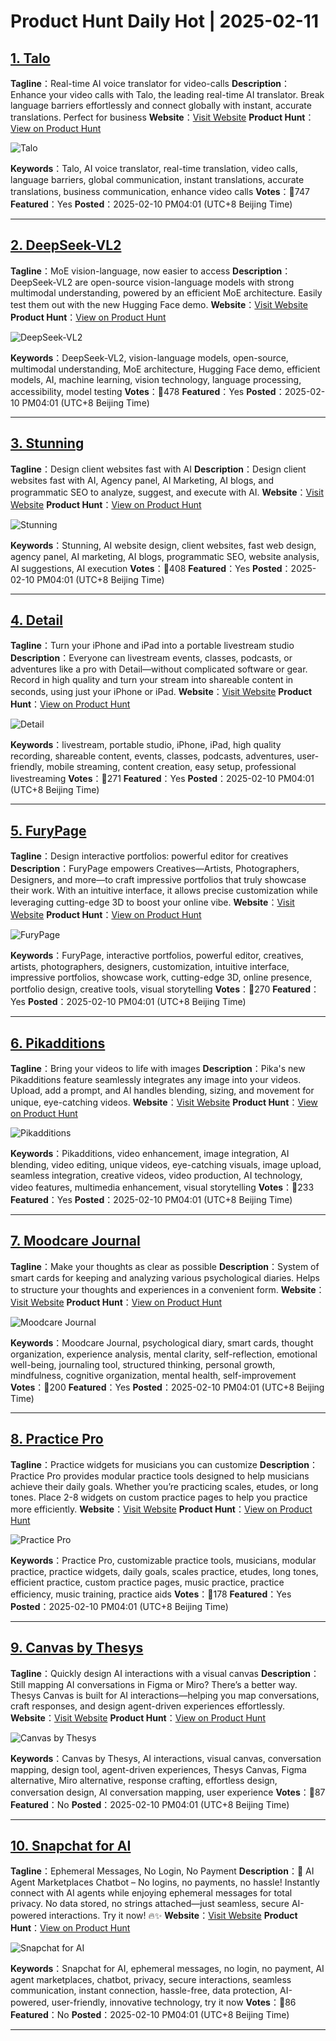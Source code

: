 # Product Hunt Daily Hot | 2025-02-11

## [1. Talo](https://www.producthunt.com/posts/talo-ai?utm_campaign=producthunt-api&utm_medium=api-v2&utm_source=Application%3A+phtrends+%28ID%3A+147529%29)
**Tagline**：Real-time AI voice translator for video-calls
**Description**：Enhance your video calls with Talo, the leading real-time AI translator. Break language barriers effortlessly and connect globally with instant, accurate translations. Perfect for business
**Website**：[Visit Website](https://www.producthunt.com/r/NVX4NPXXW3WWKK?utm_campaign=producthunt-api&utm_medium=api-v2&utm_source=Application%3A+phtrends+%28ID%3A+147529%29)
**Product Hunt**：[View on Product Hunt](https://www.producthunt.com/posts/talo-ai?utm_campaign=producthunt-api&utm_medium=api-v2&utm_source=Application%3A+phtrends+%28ID%3A+147529%29)

![Talo](https://ph-files.imgix.net/65cc7aee-6b12-4513-8002-55fd89c70118.png?auto=format&fit=crop&frame=1&h=512&w=1024)

**Keywords**：Talo, AI voice translator, real-time translation, video calls, language barriers, global communication, instant translations, accurate translations, business communication, enhance video calls
**Votes**：🔺747
**Featured**：Yes
**Posted**：2025-02-10 PM04:01 (UTC+8 Beijing Time)

---

## [2.  DeepSeek-VL2](https://www.producthunt.com/posts/deepseek-vl2?utm_campaign=producthunt-api&utm_medium=api-v2&utm_source=Application%3A+phtrends+%28ID%3A+147529%29)
**Tagline**：MoE vision-language, now easier to access
**Description**：DeepSeek-VL2 are open-source vision-language models with strong multimodal understanding, powered by an efficient MoE architecture. Easily test them out with the new Hugging Face demo.
**Website**：[Visit Website](https://www.producthunt.com/r/WQ2SICANUHAIYV?utm_campaign=producthunt-api&utm_medium=api-v2&utm_source=Application%3A+phtrends+%28ID%3A+147529%29)
**Product Hunt**：[View on Product Hunt](https://www.producthunt.com/posts/deepseek-vl2?utm_campaign=producthunt-api&utm_medium=api-v2&utm_source=Application%3A+phtrends+%28ID%3A+147529%29)

![ DeepSeek-VL2](https://ph-files.imgix.net/d440447e-5b73-484f-b944-1108521aca1b.jpeg?auto=format&fit=crop&frame=1&h=512&w=1024)

**Keywords**：DeepSeek-VL2, vision-language models, open-source, multimodal understanding, MoE architecture, Hugging Face demo, efficient models, AI, machine learning, vision technology, language processing, accessibility, model testing
**Votes**：🔺478
**Featured**：Yes
**Posted**：2025-02-10 PM04:01 (UTC+8 Beijing Time)

---

## [3. Stunning](https://www.producthunt.com/posts/stunning-9bbcb88d-5b97-4822-aed6-46f67430eb49?utm_campaign=producthunt-api&utm_medium=api-v2&utm_source=Application%3A+phtrends+%28ID%3A+147529%29)
**Tagline**：Design client websites fast with AI
**Description**：Design client websites fast with AI, Agency panel, AI Marketing, AI blogs, and programmatic SEO to analyze, suggest, and execute with AI.
**Website**：[Visit Website](https://www.producthunt.com/r/W75RKTKZWJSAT2?utm_campaign=producthunt-api&utm_medium=api-v2&utm_source=Application%3A+phtrends+%28ID%3A+147529%29)
**Product Hunt**：[View on Product Hunt](https://www.producthunt.com/posts/stunning-9bbcb88d-5b97-4822-aed6-46f67430eb49?utm_campaign=producthunt-api&utm_medium=api-v2&utm_source=Application%3A+phtrends+%28ID%3A+147529%29)

![Stunning](https://ph-files.imgix.net/e81465ba-aa01-4928-90cf-92b5314ed038.jpeg?auto=format&fit=crop&frame=1&h=512&w=1024)

**Keywords**：Stunning, AI website design, client websites, fast web design, agency panel, AI marketing, AI blogs, programmatic SEO, website analysis, AI suggestions, AI execution
**Votes**：🔺408
**Featured**：Yes
**Posted**：2025-02-10 PM04:01 (UTC+8 Beijing Time)

---

## [4. Detail](https://www.producthunt.com/posts/detail-37ebe32c-dcec-4349-9ead-3cb95205f570?utm_campaign=producthunt-api&utm_medium=api-v2&utm_source=Application%3A+phtrends+%28ID%3A+147529%29)
**Tagline**：Turn your iPhone and iPad into a portable livestream studio
**Description**：Everyone can livestream events, classes, podcasts, or adventures like a pro with Detail—without complicated software or gear. Record in high quality and turn your stream into shareable content in seconds, using just your iPhone or iPad.
**Website**：[Visit Website](https://www.producthunt.com/r/OJNIMCNQYLOBSS?utm_campaign=producthunt-api&utm_medium=api-v2&utm_source=Application%3A+phtrends+%28ID%3A+147529%29)
**Product Hunt**：[View on Product Hunt](https://www.producthunt.com/posts/detail-37ebe32c-dcec-4349-9ead-3cb95205f570?utm_campaign=producthunt-api&utm_medium=api-v2&utm_source=Application%3A+phtrends+%28ID%3A+147529%29)

![Detail](https://ph-files.imgix.net/6e4ca554-45a1-4f5f-a9f0-07fb5e4cabd1.jpeg?auto=format&fit=crop&frame=1&h=512&w=1024)

**Keywords**：livestream, portable studio, iPhone, iPad, high quality recording, shareable content, events, classes, podcasts, adventures, user-friendly, mobile streaming, content creation, easy setup, professional livestreaming
**Votes**：🔺271
**Featured**：Yes
**Posted**：2025-02-10 PM04:01 (UTC+8 Beijing Time)

---

## [5. FuryPage](https://www.producthunt.com/posts/furypage-2?utm_campaign=producthunt-api&utm_medium=api-v2&utm_source=Application%3A+phtrends+%28ID%3A+147529%29)
**Tagline**：Design interactive portfolios: powerful editor for creatives
**Description**：FuryPage empowers Creatives—Artists, Photographers, Designers, and more—to craft impressive portfolios that truly showcase their work. With an intuitive interface, it allows precise customization while leveraging cutting-edge 3D to boost your online vibe.
**Website**：[Visit Website](https://www.producthunt.com/r/AHTR6HRVPX6IYV?utm_campaign=producthunt-api&utm_medium=api-v2&utm_source=Application%3A+phtrends+%28ID%3A+147529%29)
**Product Hunt**：[View on Product Hunt](https://www.producthunt.com/posts/furypage-2?utm_campaign=producthunt-api&utm_medium=api-v2&utm_source=Application%3A+phtrends+%28ID%3A+147529%29)

![FuryPage](https://ph-files.imgix.net/11e402c1-1601-43a0-b0d8-b42f4ecf0610.png?auto=format&fit=crop&frame=1&h=512&w=1024)

**Keywords**：FuryPage, interactive portfolios, powerful editor, creatives, artists, photographers, designers, customization, intuitive interface, impressive portfolios, showcase work, cutting-edge 3D, online presence, portfolio design, creative tools, visual storytelling
**Votes**：🔺270
**Featured**：Yes
**Posted**：2025-02-10 PM04:01 (UTC+8 Beijing Time)

---

## [6. Pikadditions](https://www.producthunt.com/posts/pikadditions?utm_campaign=producthunt-api&utm_medium=api-v2&utm_source=Application%3A+phtrends+%28ID%3A+147529%29)
**Tagline**：Bring your videos to life with images
**Description**：Pika's new Pikadditions feature seamlessly integrates any image into your videos. Upload, add a prompt, and AI handles blending, sizing, and movement for unique, eye-catching videos.
**Website**：[Visit Website](https://www.producthunt.com/r/CM76XLQW2EJPB4?utm_campaign=producthunt-api&utm_medium=api-v2&utm_source=Application%3A+phtrends+%28ID%3A+147529%29)
**Product Hunt**：[View on Product Hunt](https://www.producthunt.com/posts/pikadditions?utm_campaign=producthunt-api&utm_medium=api-v2&utm_source=Application%3A+phtrends+%28ID%3A+147529%29)

![Pikadditions](https://ph-files.imgix.net/b3c24d73-9f86-434a-840c-e6620ca2c2ec.png?auto=format&fit=crop&frame=1&h=512&w=1024)

**Keywords**：Pikadditions, video enhancement, image integration, AI blending, video editing, unique videos, eye-catching visuals, image upload, seamless integration, creative videos, video production, AI technology, video features, multimedia enhancement, visual storytelling
**Votes**：🔺233
**Featured**：Yes
**Posted**：2025-02-10 PM04:01 (UTC+8 Beijing Time)

---

## [7. Moodcare Journal](https://www.producthunt.com/posts/moodcare-journal?utm_campaign=producthunt-api&utm_medium=api-v2&utm_source=Application%3A+phtrends+%28ID%3A+147529%29)
**Tagline**：Make your thoughts as clear as possible
**Description**：System of smart cards for keeping and analyzing various psychological diaries. Helps to structure your thoughts and experiences in a convenient form.
**Website**：[Visit Website](https://www.producthunt.com/r/P6VI72DUSYZHY3?utm_campaign=producthunt-api&utm_medium=api-v2&utm_source=Application%3A+phtrends+%28ID%3A+147529%29)
**Product Hunt**：[View on Product Hunt](https://www.producthunt.com/posts/moodcare-journal?utm_campaign=producthunt-api&utm_medium=api-v2&utm_source=Application%3A+phtrends+%28ID%3A+147529%29)

![Moodcare Journal](https://ph-files.imgix.net/d60dde39-c962-4f74-a4dc-1484b370d4f5.png?auto=format&fit=crop&frame=1&h=512&w=1024)

**Keywords**：Moodcare Journal, psychological diary, smart cards, thought organization, experience analysis, mental clarity, self-reflection, emotional well-being, journaling tool, structured thinking, personal growth, mindfulness, cognitive organization, mental health, self-improvement
**Votes**：🔺200
**Featured**：Yes
**Posted**：2025-02-10 PM04:01 (UTC+8 Beijing Time)

---

## [8. Practice Pro ](https://www.producthunt.com/posts/practice-pro-2?utm_campaign=producthunt-api&utm_medium=api-v2&utm_source=Application%3A+phtrends+%28ID%3A+147529%29)
**Tagline**：Practice widgets for musicians you can customize 
**Description**：Practice Pro provides modular practice tools designed to help musicians achieve their daily goals. Whether you’re practicing scales, etudes, or long tones. Place 2-8 widgets on custom practice pages to help you practice more efficiently.
**Website**：[Visit Website](https://www.producthunt.com/r/FFB2AHHOMZJN63?utm_campaign=producthunt-api&utm_medium=api-v2&utm_source=Application%3A+phtrends+%28ID%3A+147529%29)
**Product Hunt**：[View on Product Hunt](https://www.producthunt.com/posts/practice-pro-2?utm_campaign=producthunt-api&utm_medium=api-v2&utm_source=Application%3A+phtrends+%28ID%3A+147529%29)

![Practice Pro ](https://ph-files.imgix.net/8e95202d-ed8e-4a0c-a351-79b0df37fc3f.png?auto=format&fit=crop&frame=1&h=512&w=1024)

**Keywords**：Practice Pro, customizable practice tools, musicians, modular practice, practice widgets, daily goals, scales practice, etudes, long tones, efficient practice, custom practice pages, music practice, practice efficiency, music training, practice aids
**Votes**：🔺178
**Featured**：Yes
**Posted**：2025-02-10 PM04:01 (UTC+8 Beijing Time)

---

## [9. Canvas by Thesys](https://www.producthunt.com/posts/canvas-by-thesys?utm_campaign=producthunt-api&utm_medium=api-v2&utm_source=Application%3A+phtrends+%28ID%3A+147529%29)
**Tagline**：Quickly design AI interactions with a visual canvas
**Description**：Still mapping AI conversations in Figma or Miro? There’s a better way. Thesys Canvas is built for AI interactions—helping you map conversations, craft responses, and design agent-driven experiences effortlessly.
**Website**：[Visit Website](https://www.producthunt.com/r/G3DJOJGBNUYLV4?utm_campaign=producthunt-api&utm_medium=api-v2&utm_source=Application%3A+phtrends+%28ID%3A+147529%29)
**Product Hunt**：[View on Product Hunt](https://www.producthunt.com/posts/canvas-by-thesys?utm_campaign=producthunt-api&utm_medium=api-v2&utm_source=Application%3A+phtrends+%28ID%3A+147529%29)

![Canvas by Thesys](https://ph-files.imgix.net/73d41eb2-b5b6-4128-90e7-32458396fd13.png?auto=format&fit=crop&frame=1&h=512&w=1024)

**Keywords**：Canvas by Thesys, AI interactions, visual canvas, conversation mapping, design tool, agent-driven experiences, Thesys Canvas, Figma alternative, Miro alternative, response crafting, effortless design, conversation design, AI conversation mapping, user experience
**Votes**：🔺87
**Featured**：No
**Posted**：2025-02-10 PM04:01 (UTC+8 Beijing Time)

---

## [10. Snapchat for AI](https://www.producthunt.com/posts/snapchat-for-ai?utm_campaign=producthunt-api&utm_medium=api-v2&utm_source=Application%3A+phtrends+%28ID%3A+147529%29)
**Tagline**：Ephemeral Messages, No Login, No Payment
**Description**：🚀 AI Agent Marketplaces Chatbot – No logins, no payments, no hassle! Instantly connect with AI agents while enjoying ephemeral messages for total privacy. No data stored, no strings attached—just seamless, secure AI-powered interactions. Try it now! 🔥✨
**Website**：[Visit Website](https://www.producthunt.com/r/XX47A7U6UFTRWD?utm_campaign=producthunt-api&utm_medium=api-v2&utm_source=Application%3A+phtrends+%28ID%3A+147529%29)
**Product Hunt**：[View on Product Hunt](https://www.producthunt.com/posts/snapchat-for-ai?utm_campaign=producthunt-api&utm_medium=api-v2&utm_source=Application%3A+phtrends+%28ID%3A+147529%29)

![Snapchat for AI](https://ph-files.imgix.net/ee1505fc-0b16-4bba-83ab-cad6d8bc3792.png?auto=format&fit=crop&frame=1&h=512&w=1024)

**Keywords**：Snapchat for AI, ephemeral messages, no login, no payment, AI agent marketplaces, chatbot, privacy, secure interactions, seamless communication, instant connection, hassle-free, data protection, AI-powered, user-friendly, innovative technology, try it now
**Votes**：🔺86
**Featured**：No
**Posted**：2025-02-10 PM04:01 (UTC+8 Beijing Time)

---

